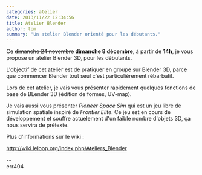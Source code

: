```yaml
---
categories: atelier
date: 2013/11/22 12:34:56
title: Atelier Blender
author: tom
summary: "Un atelier Blender orienté pour les débutants."
---
```


Ce <s>dimanche 24 novembre</s> **dimanche 8 décembre**, à partir de **14h**,
je vous propose un atelier Blender 3D, pour les débutants.

L'objectif de cet atelier est de pratiquer en groupe sur Blender 3D, parce
que commencer Blender tout seul c'est particulièrement rébarbatif.

Lors de cet atelier, je vais vous présenter rapidement quelques fonctions de base de BLender 3D (édition de formes, UV-map).

Je vais aussi vous présenter *Pioneer Space Sim* qui est un jeu libre de
simulation spatiale inspiré de *Frontier Elite*. Ce jeu est en cours de
développement et souffre actuelement d'un faible nombre d'objets 3D, ça
nous servira de prétexte.

Plus d'informations sur le wiki :

  <http://wiki.leloop.org/index.php/Ateliers_Blender>

-- <br />
err404
